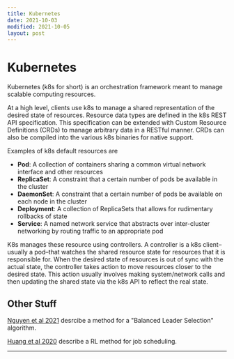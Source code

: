 ```yaml
---
title: Kubernetes
date: 2021-10-03
modified: 2021-10-05
layout: post
---
```


# Kubernetes

Kubernetes (k8s for short) is an orchestration framework meant to manage scalable computing resources.

At a high level, clients use k8s to manage a shared representation of the desired state of resources. Resource data types are defined in the k8s REST API specification. This specification can be extended with Custom Resource Definitions (CRDs) to manage arbitrary data in a RESTful manner. CRDs can also be compiled into the various k8s binaries for native support.

Examples of k8s default resources are

- **Pod**: A collection of containers sharing a common virtual network interface and other resources
- **ReplicaSet**: A constraint that a certain number of pods be available in the cluster
- **DaemonSet**: A constraint that a certain number of pods be available on each node in the cluster
- **Deployment**: A collection of ReplicaSets that allows for rudimentary rollbacks of state
- **Service**: A named network service that abstracts over inter-cluster networking by routing traffic to an appropriate pod

K8s manages these resource using controllers. A controller is a k8s client–usually a pod–that watches the shared resource state for resources that it is responsible for. When the desired state of resources is out of sync with the actual state, the controller takes action to move resources closer to the desired state. This action usually involves making system/network calls and then updating the shared state via the k8s API to reflect the real state.

## Other Stuff

[Nguyen et al 2021](https://www.mdpi.com/1424-8220/21/3/869) desrcibe a method for a "Balanced Leader Selection" algorithm.

[Huang et al 2020](https://ieeexplore.ieee.org/abstract/document/9096488) describe a RL method for job scheduling.

***